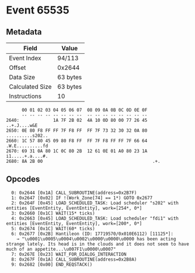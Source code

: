 # Event 65535

## Metadata

| Field           | Value    |
|-----------------|----------|
| Event Index     | 94/113   |
| Offset          | 0x2644   |
| Data Size       | 63 bytes |
| Calculated Size | 63 bytes |
| Instructions    | 10       |

```
      00 01 02 03 04 05 06 07  08 09 0A 0B 0C 0D 0E 0F
      -- -- -- -- -- -- -- --  -- -- -- -- -- -- -- --
2640:             1A 7F 2B 02  4A 10 0D 80 00 77 26 45      ..+.J....w&E
2650: 0E 80 F8 FF FF 7F F8 FF  FF 7F 73 32 30 32 0A 80  ..........s202..
2660: 1C 57 80 45 09 80 F8 FF  FF 7F F8 FF FF 7F 66 64  .W.E..........fd
2670: 69 31 0A 80 1C 0C 80 2B  12 61 0E 01 A0 80 23 1A  i1.....+.a....#.
2680: 8A 2B 00                                          .+.             
```

## Opcodes

```
  0: 0x2644 [0x1A] CALL_SUBROUTINE(address=0x2B7F)
  1: 0x2647 [0x02] IF !(Work_Zone[74] == 1*) GOTO 0x2677
  2: 0x264F [0x45] LOAD_SCHEDULED_TASK: Load scheduler "s202" with entities [EventEntity, EventEntity], work=[254*, 0*]
  3: 0x2660 [0x1C] WAIT(15* ticks)
  4: 0x2663 [0x45] LOAD_SCHEDULED_TASK: Load scheduler "fdi1" with entities [EventEntity, EventEntity], work=[200*, 0*]
  5: 0x2674 [0x1C] WAIT(60* ticks)
  6: 0x2677 [0x2B] Hantileon (ID: 17719570/0x010E6112) [11125*]:
    → "\u0001\u0005\u0004\u0002\u0000\u0000\u0000 has been acting strange lately. Its head is in the clouds and it does not seem to have much of an appetite...\u007F1\u0000\u0007"
  7: 0x267E [0x23] WAIT_FOR_DIALOG_INTERACTION
  8: 0x267F [0x1A] CALL_SUBROUTINE(address=0x2B8A)
  9: 0x2682 [0x00] END_REQSTACK()
```
